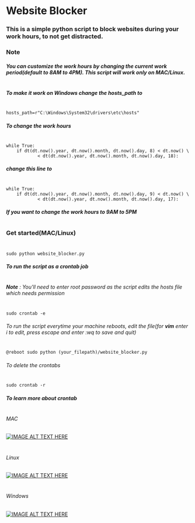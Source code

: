 # Website Blocker

### This is a simple python script to block websites during your work hours, to not get distracted.

### Note

##### You can customize the work hours by changing the current work period(default  to 8AM to 4PM). This script will work only on **MAC/Linux**.
#
##### To make it work on Windows change the hosts_path to
#
```
hosts_path=r"C:\Windows\System32\drivers\etc\hosts"
```
##### To change the work hours
#
```
while True:
    if dt(dt.now().year, dt.now().month, dt.now().day, 8) < dt.now() \
            < dt(dt.now().year, dt.now().month, dt.now().day, 18):
```
##### change this line to
#
```
while True:
    if dt(dt.now().year, dt.now().month, dt.now().day, 9) < dt.now() \
            < dt(dt.now().year, dt.now().month, dt.now().day, 17):
```
##### If you want to change the work hours to 9AM to 5PM
#
### Get started(MAC/Linux)
#
```
sudo python website_blocker.py
```
##### To run the script as a crontab job
#
###### **Note** : You'll need to enter root password as the script edits the hosts file which needs permission
#
#
```
sudo crontab -e
```
###### To run the script everytime your machine reboots, edit the file(for **vim** enter i to edit, press escape and enter :wq to save and quit)
#
```
@reboot sudo python (your_filepath)/website_blocker.py
```
###### To delete the crontabs
#
```
sudo crontab -r
```

##### To learn more about crontab
#
###### MAC
[![IMAGE ALT TEXT HERE](http://img.youtube.com/vi/QZJ1drMQz1A/0.jpg)](http://www.youtube.com/watch?v=QZJ1drMQz1A)
#
###### Linux
[![IMAGE ALT TEXT HERE](http://img.youtube.com/vi/UlVqobmcPuM/0.jpg)](http://www.youtube.com/watch?v=UlVqobmcPuM)
#
###### Windows
[![IMAGE ALT TEXT HERE](http://img.youtube.com/vi/sx4vh4KdFPw/0.jpg)](http://www.youtube.com/watch?v=sx4vh4KdFPw)




